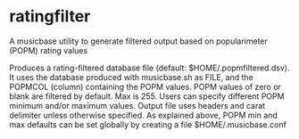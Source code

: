 # ratingfilter
A musicbase utility to generate filtered output based on popularimeter (POPM)
rating values

Produces a rating-filtered database file (default: $HOME/.popmfiltered.dsv). It uses the database produced with musicbase.sh as FILE, and the POPMCOL (column) containing the POPM values. POPM values of zero or blank  are filtered by default. Max is 255. Users can specify different POPM minimum and/or maximum values. Output file uses headers and carat delimiter unless otherwise specified. As explained above, POPM min and max defaults can be set globally by creating a file $HOME/.musicbase.conf
